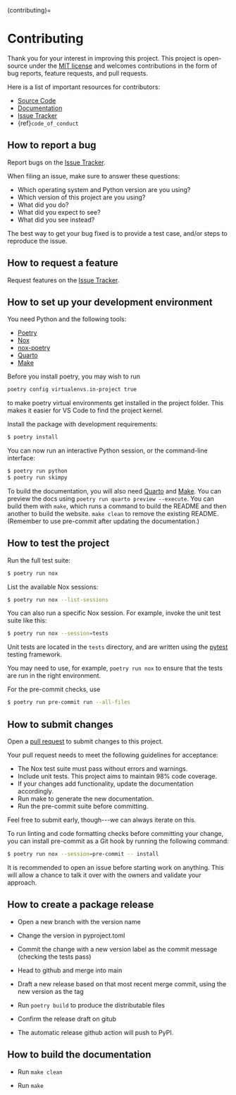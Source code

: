 (contributing)=
# Contributing

Thank you for your interest in improving this project. This project is
open-source under the [MIT license](https://opensource.org/licenses/MIT)
and welcomes contributions in the form of bug reports, feature requests,
and pull requests.

Here is a list of important resources for contributors:

- [Source Code](https://github.com/aeturrell/skimpy)
- [Documentation](https://aeturrell.github.io/skimpy/)
- [Issue Tracker](https://github.com/aeturrell/skimpy/issues)
- {ref}`code_of_conduct`

## How to report a bug

Report bugs on the [Issue
Tracker](https://github.com/aeturrell/skimpy/issues).

When filing an issue, make sure to answer these questions:

- Which operating system and Python version are you using?
- Which version of this project are you using?
- What did you do?
- What did you expect to see?
- What did you see instead?

The best way to get your bug fixed is to provide a test case, and/or
steps to reproduce the issue.

## How to request a feature

Request features on the [Issue
Tracker](https://github.com/aeturrell/skimpy/issues).

## How to set up your development environment

You need Python and the following tools:

- [Poetry](https://python-poetry.org/)
- [Nox](https://nox.thea.codes/)
- [nox-poetry](https://nox-poetry.readthedocs.io/)
- [Quarto](https://quarto.org/)
- [Make](https://www.gnu.org/software/make/)

Before you install poetry, you may wish to run

```bash
poetry config virtualenvs.in-project true
```

to make poetry virtual environments get installed in the project folder. This makes it easier for VS Code to find the project kernel.

Install the package with development requirements:

```bash
$ poetry install
```

You can now run an interactive Python session, or the command-line
interface:

```bash
$ poetry run python
$ poetry run skimpy
```

To build the documentation, you will also need [Quarto](https://quarto.org/) and [Make](https://www.gnu.org/software/make/). You can preview the docs using `poetry run quarto preview --execute`. You can build them with `make`, which runs a command to build the README and then another to build the website. `make clean` to remove the existing README. (Remember to use pre-commit after updating the documentation.)

## How to test the project

Run the full test suite:

```bash
$ poetry run nox
```

List the available Nox sessions:

```bash
$ poetry run nox --list-sessions
```

You can also run a specific Nox session. For example, invoke the unit
test suite like this:

```bash
$ poetry run nox --session=tests
```

Unit tests are located in the `tests` directory, and are written using
the [pytest](https://pytest.readthedocs.io/) testing framework.

You may need to use, for example, `poetry run nox` to ensure that the
tests are run in the right environment.

For the pre-commit checks, use

```bash
$ poetry run pre-commit run --all-files
```

## How to submit changes

Open a [pull request](https://github.com/aeturrell/skimpy/pulls) to
submit changes to this project.

Your pull request needs to meet the following guidelines for acceptance:

- The Nox test suite must pass without errors and warnings.
- Include unit tests. This project aims to maintain 98% code
  coverage.
- If your changes add functionality, update the documentation
  accordingly.
- Run make to generate the new documentation.
- Run the pre-commit suite before committing.

Feel free to submit early, though---we can always iterate on this.

To run linting and code formatting checks before committing your change,
you can install pre-commit as a Git hook by running the following
command:

```bash
$ poetry run nox --session=pre-commit -- install
```

It is recommended to open an issue before starting work on anything.
This will allow a chance to talk it over with the owners and validate
your approach.

## How to create a package release

- Open a new branch with the version name

- Change the version in pyproject.toml

- Commit the change with a new version label as the commit message (checking the tests pass)

- Head to github and merge into main

- Draft a new release based on that most recent merge commit, using the new version as the tag

- Run `poetry build` to produce the distributable files

- Confirm the release draft on gitub

- The automatic release github action will push to PyPI.

## How to build the documentation

- Run `make clean`

- Run `make`
